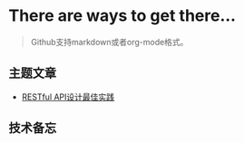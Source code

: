 # There are ways to get there...
>Github支持markdown或者org-mode格式。

## 主题文章
- [RESTful API设计最佳实践](./posts/best-practices-for-restful-api.md)

## 技术备忘
